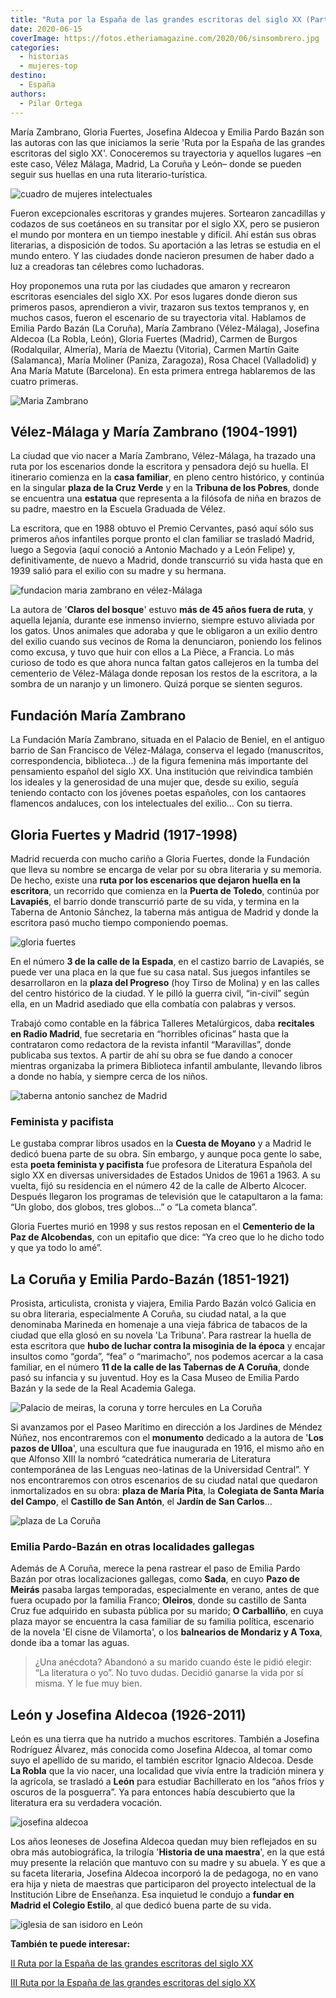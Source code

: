 ```yaml
---
title: "Ruta por la España de las grandes escritoras del siglo XX (Parte I)"
date: 2020-06-15
coverImage: https://fotos.etheriamagazine.com/2020/06/sinsombrero.jpg
categories: 
  - historias
  - mujeres-top
destino: 
  - España
authors: 
  - Pilar Ortega
---
```


María Zambrano, Gloria Fuertes, Josefina Aldecoa y Emilia Pardo Bazán son las autoras 
con las que iniciamos la serie 'Ruta por la España de las grandes escritoras del siglo 
XX'. Conoceremos su trayectoria y aquellos lugares –en este caso, Vélez Málaga, Madrid, 
La Coruña y León– donde se pueden seguir sus huellas en una ruta literario-turística. 

![cuadro de mujeres intelectuales](https://fotos.etheriamagazine.com/2020/06/sinsombrero-artistica-azul.jpg "Imagen reinterpretada de 'Las sinsombrero', grupo del que formaban parte Rosa Chacel y Mª Zambrano.")

Fueron excepcionales escritoras y grandes mujeres. Sortearon zancadillas y codazos de 
sus coetáneos en su transitar por el siglo XX, pero se pusieron el mundo por montera en 
un tiempo inestable y difícil. Ahí están sus obras literarias, a disposición de todos. 
Su aportación a las letras se estudia en el mundo entero. Y las ciudades donde nacieron 
presumen de haber dado a luz a creadoras tan célebres como luchadoras. 

Hoy proponemos una ruta por las ciudades que amaron y recrearon escritoras esenciales 
del siglo XX. Por esos lugares donde dieron sus primeros pasos, aprendieron a vivir, 
trazaron sus textos tempranos y, en muchos casos, fueron el escenario de su trayectoria 
vital. Hablamos de Emilia Pardo Bazán (La Coruña), María Zambrano (Vélez-Málaga), 
Josefina Aldecoa (La Robla, León), Gloria Fuertes (Madrid), Carmen de Burgos 
(Rodalquilar, Almería), María de Maeztu (Vitoria), Carmen Martín Gaite (Salamanca), 
María Moliner (Paniza, Zaragoza), Rosa Chacel (Valladolid) y Ana María Matute 
(Barcelona). En esta primera entrega hablaremos de las cuatro primeras. 

![Maria Zambrano](https://fotos.etheriamagazine.com/2020/06/maria-zambrano-claros-de-bosque.jpg "María Zambrano y libro 'Claros de bosque'.")

## Vélez-Málaga y María Zambrano (1904-1991)

La ciudad que vio nacer a María Zambrano, Vélez-Málaga, ha trazado una ruta por los 
escenarios donde la escritora y pensadora dejó su huella. El itinerario comienza en la 
**casa familiar**, en pleno centro histórico, y continúa en la singular **plaza de la 
Cruz Verde** y en la **Tribuna de los Pobres**, donde se encuentra una **estatua** que 
representa a la filósofa de niña en brazos de su padre, maestro en la Escuela Graduada 
de Vélez. 

La escritora, que en 1988 obtuvo el Premio Cervantes, pasó aquí sólo sus primeros años 
infantiles porque pronto el clan familiar se trasladó Madrid, luego a Segovia (aquí 
conoció a Antonio Machado y a León Felipe) y, definitivamente, de nuevo a Madrid, donde 
transcurrió su vida hasta que en 1939 salió para el exilio con su madre y su hermana. 

![fundacion maria zambrano en vélez-Málaga](https://fotos.etheriamagazine.com/2020/06/Palacio-de-Beniel-sede-maria-zambrano.jpg "Palacio del Marqués de Beniel, sede de la Fundación María Zambrano.")

La autora de '**Claros del bosque**' estuvo **más de 45 años fuera de ruta**, y aquella 
lejanía, durante ese inmenso invierno, siempre estuvo aliviada por los gatos. Unos 
animales que adoraba y que le obligaron a un exilio dentro del exilio cuando sus vecinos 
de Roma la denunciaron, poniendo los felinos como excusa, y tuvo que huir con ellos a La 
Pièce, a Francia. Lo más curioso de todo es que ahora nunca faltan gatos callejeros en 
la tumba del cementerio de Vélez-Málaga donde reposan los restos de la escritora, a la 
sombra de un naranjo y un limonero. Quizá porque se sienten seguros. 

## Fundación María Zambrano

La Fundación María Zambrano, situada en el Palacio de Beniel, en el antiguo barrio de 
San Francisco de Vélez-Málaga, conserva el legado (manuscritos, correspondencia, 
biblioteca…) de la figura femenina más importante del pensamiento español del siglo XX. 
Una institución que reivindica también los ideales y la generosidad de una mujer que, 
desde su exilio, seguía teniendo contacto con los jóvenes poetas españoles, con los 
cantaores flamencos andaluces, con los intelectuales del exilio… Con su tierra. 

## Gloria Fuertes y Madrid (1917-1998)

Madrid recuerda con mucho cariño a Gloria Fuertes, donde la Fundación que lleva su 
nombre se encarga de velar por su obra literaria y su memoria. De hecho, existe una 
**ruta por los escenarios que dejaron huella en la escritora**, un recorrido que 
comienza en la **Puerta de Toledo**, continúa por **Lavapiés**, el barrio donde 
transcurrió parte de su vida, y termina en la Taberna de Antonio Sánchez, la taberna más 
antigua de Madrid y donde la escritora pasó mucho tiempo componiendo poemas. 

![gloria fuertes](https://fotos.etheriamagazine.com/2020/06/gloria-fuertes-escritora-siglo-xx.jpg "Retrato de Gloria Fuertes. © Archivo Ayto. Madrid")

En el número **3 de la calle de la Espada**, en el castizo barrio de Lavapiés, se puede 
ver una placa en la que fue su casa natal. Sus juegos infantiles se desarrollaron en la 
**plaza del Progreso** (hoy Tirso de Molina) y en las calles del centro histórico de la 
ciudad. Y le pilló la guerra civil, “in-civil” según ella, en un Madrid asediado que 
ella combatía con palabras y versos. 

Trabajó como contable en la fábrica Talleres Metalúrgicos, daba **recitales en Radio 
Madrid**, fue secretaria en “horribles oficinas” hasta que la contrataron como redactora 
de la revista infantil “Maravillas”, donde publicaba sus textos. A partir de ahí su obra 
se fue dando a conocer mientras organizaba la primera Biblioteca infantil ambulante, 
llevando libros a donde no había, y siempre cerca de los niños. 

![taberna antonio sanchez de Madrid](https://fotos.etheriamagazine.com/2020/06/taberna-antonio-sanchez-madrid.jpg "Taberna Antonio Sánchez. Foto de El Tenedor")

### Feminista y pacifista

Le gustaba comprar libros usados en la **Cuesta de Moyano** y a Madrid le dedicó buena 
parte de su obra. Sin embargo, y aunque poca gente lo sabe, esta **poeta feminista y 
pacifista** fue profesora de Literatura Española del siglo XX en diversas universidades 
de Estados Unidos de 1961 a 1963. A su vuelta, fijó su residencia en el número 42 de la 
calle de Alberto Alcocer. Después llegaron los programas de televisión que le 
catapultaron a la fama: “Un globo, dos globos, tres globos…” o “La cometa blanca”. 

Gloria Fuertes murió en 1998 y sus restos reposan en el **Cementerio de la Paz de 
Alcobendas**, con un epitafio que dice: “Ya creo que lo he dicho todo y que ya todo lo 
amé”. 

## La Coruña y Emilia Pardo-Bazán (1851-1921)

Prosista, articulista, cronista y viajera, Emilia Pardo Bazán volcó Galicia en su obra 
literaria, especialmente A Coruña, su ciudad natal, a la que denominaba Marineda en 
homenaje a una vieja fábrica de tabacos de la ciudad que ella glosó en su novela 'La 
Tribuna'. Para rastrear la huella de esta escritora que **hubo de luchar contra la 
misoginia de la época** y encajar insultos como “gorda”, “fea” o “marimacho”, nos 
podemos acercar a la casa familiar, en el número **11 de la calle de las Tabernas de A 
Coruña**, donde pasó su infancia y su juventud. Hoy es la Casa Museo de Emilia Pardo 
Bazán y la sede de la Real Academia Galega. 

![Palacio de meiras, la coruna y torre hercules en La Coruña](https://fotos.etheriamagazine.com/2020/06/pardo-bazan-porta-de-Meiras.jpg "(Izq.) Emilia Pardo-Bazán en la puerta de las Torres de Meiras. © Fundación EPB (Dcha.) Torre de Hércules en La Coruña.")

Si avanzamos por el Paseo Marítimo en dirección a los Jardines de Méndez Núñez, nos 
encontraremos con el **monumento** dedicado a la autora de '**Los pazos de Ulloa**', una 
escultura que fue inaugurada en 1916, el mismo año en que Alfonso XIII la nombró 
“catedrática numeraria de Literatura contemporánea de las Lenguas neo-latinas de la 
Universidad Central”. Y nos encontraremos con otros escenarios de su ciudad natal que 
quedaron inmortalizados en su obra: **plaza de María Pita**, la **Colegiata de Santa 
María del Campo**, el **Castillo de San Antón**, el **Jardín de San Carlos**… 

![plaza de La Coruña](https://fotos.etheriamagazine.com/2020/06/coruna-plaza-maria-pita.jpg "Palacio del Ayuntamiento en la plaza de María Pita.")

### Emilia Pardo-Bazán en otras localidades gallegas

Además de A Coruña, merece la pena rastrear el paso de Emilia Pardo Bazán por otras 
localizaciones gallegas, como **Sada**, en cuyo **Pazo de Meirás** pasaba largas 
temporadas, especialmente en verano, antes de que fuera ocupado por la familia Franco; 
**Oleiros**, donde su castillo de Santa Cruz fue adquirido en subasta pública por su 
marido; **O Carballiño**, en cuya plaza mayor se encuentra la casa familiar de su 
familia política, escenario de la novela 'El cisne de Vilamorta', o los **balnearios de 
Mondariz y A Toxa**, donde iba a tomar las aguas. 

> ¿Una anécdota? Abandonó a su marido cuando éste le pidió elegir: “La literatura o yo”. 
> No tuvo dudas. Decidió ganarse la vida por sí misma. Y le fue muy bien. 

## León y Josefina Aldecoa (1926-2011)

León es una tierra que ha nutrido a muchos escritores. También a Josefina Rodríguez 
Álvarez, más conocida como Josefina Aldecoa, al tomar como suyo el apellido de su 
marido, el también escritor Ignacio Aldecoa. Desde **La Robla** que la vio nacer, una 
localidad que vivía entre la tradición minera y la agrícola, se trasladó a **León** para 
estudiar Bachillerato en los “años fríos y oscuros de la posguerra”. Ya para entonces 
había descubierto que la literatura era su verdadera vocación. 

![josefina aldecoa](https://fotos.etheriamagazine.com/2020/06/josefina-aldecoa-leon.jpg "Josefina Aldecoa (León) y dos de sus obras. © Retrato Efe")

Los años leoneses de Josefina Aldecoa quedan muy bien reflejados en su obra más 
autobiográfica, la trilogía '**Historia de una maestra**', en la que está muy presente 
la relación que mantuvo con su madre y su abuela. Y es que a su faceta literaria, 
Josefina Aldecoa incorporó la de pedagoga, no en vano era hija y nieta de maestras que 
participaron del proyecto intelectual de la Institución Libre de Enseñanza. Esa 
inquietud le condujo a **fundar en Madrid el Colegio Estilo**, al que dedicó buena parte 
de su vida. 

![iglesia de san isidoro en León](https://fotos.etheriamagazine.com/2020/06/leon-iglesia-san-isidoro.jpg "Interior de la Iglesia de San Isidoro, en León, una de las joyas poco conocidas de la ciudad.")

**También te puede interesar:** 

[II Ruta por la España de las grandes escritoras del siglo 
XX](https://etheriamagazine.com/2020/06/26/ruta-escritoras-espanolas-carmen-burgos-rosa-chacel-maria-maeztu/) 

[III Ruta por la España de las grandes escritoras del siglo 
XX](https://etheriamagazine.com/2020/09/14/escritoras-siglo-xx-maria-moliner-ana-maria-matute-carmen-martin-gaite/)
